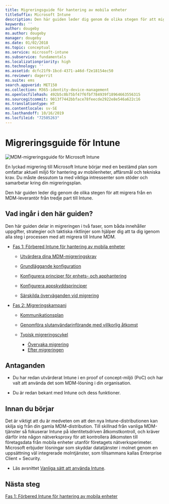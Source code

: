 ```yaml
---
title: Migreringsguide för hantering av mobila enheter
titleSuffix: Microsoft Intune
description: Den här guiden leder dig genom de olika stegen för att migrera från en MDM-leverantör från tredje part till Microsoft Intune.
keywords: ''
author: dougeby
ms.author: dougeby
manager: dougeby
ms.date: 01/02/2018
ms.topic: conceptual
ms.service: microsoft-intune
ms.subservice: fundamentals
ms.localizationpriority: high
ms.technology: ''
ms.assetid: dcfc21f9-1bcd-4371-a46d-f2e18154ec50
ms.reviewer: dagerrit
ms.suite: ems
search.appverid: MET150
ms.collection: M365-identity-device-management
ms.openlocfilehash: 492b5c0b75bf47f6fbf784939f18964663556315
ms.sourcegitcommit: 9013f7442bbface78feecde2922e8e546a622c16
ms.translationtype: HT
ms.contentlocale: sv-SE
ms.lasthandoff: 10/16/2019
ms.locfileid: "72505263"
---
```

# <a name="intune-migration-guide"></a>Migreringsguide för Intune

![MDM-migreringsguide för Microsoft Intune](./media/migration-guide/MDM-migration-guide-art.PNG)

En lyckad migrering till Microsoft Intune börjar med en bestämd plan som omfattar aktuell miljö för hantering av mobilenheter, affärsmål och tekniska krav. Du måste dessutom ta med viktiga intressenter som stöder och samarbetar kring din migreringsplan.

Den här guiden leder dig genom de olika stegen för att migrera från en MDM-leverantör från tredje part till Intune.

## <a name="whats-included-in-this-guide"></a>Vad ingår i den här guiden?

Den här guiden delar in migreringen i två faser, som båda innehåller uppgifter, strategier och taktiska riktlinjer som hjälper dig att ta dig igenom alla steg i processen med att migrera till Intune MDM.

- [Fas 1: Förbered Intune för hantering av mobila enheter](migration-guide-prepare.md)

  - [Utvärdera dina MDM-migreringskrav](migration-guide-prepare.md#assess-mdm-requirements)

  - [Grundläggande konfiguration](migration-guide-setup.md)

  - [Konfigurera principer för enhets- och apphantering](migration-guide-configure-policies.md)

  - [Konfigurera appskyddsprinciper](../apps/app-protection-policies.md)

  - [Särskilda överväganden vid migrering](migration-guide-considerations.md)

- [Fas 2: Migreringskampanj](migration-guide-campaign.md)

  - [Kommunikationsplan](migration-guide-communication-plan.md)

  - [Genomföra slutanvändarinförande med villkorlig åtkomst](migration-guide-drive-adoption.md)

  - [Typisk migreringscykel](migration-guide-cycle.md)
    - [Övervaka migrering](migration-guide-cycle.md#monitoring-migration)
    - [Efter migreringen](migration-guide-cycle.md#post-migration)

## <a name="assumptions"></a>Antaganden

- Du har redan utvärderat Intune i en proof of concept-miljö (PoC) och har valt att använda det som MDM-lösning i din organisation.

- Du är redan bekant med Intune och dess funktioner.

## <a name="before-you-begin"></a>Innan du börjar

Det är viktigt att du är medveten om att den nya Intune-distributionen kan skilja sig från din gamla MDM-distribution. Till skillnad från vanliga MDM-tjänster så fokuserar Intune på identitetsdriven åtkomstkontroll, och kräver därför inte någon nätverksproxy för att kontrollera åtkomsten till företagsdata från mobila enheter utanför företagets nätverksperimeter. Microsoft erbjuder lösningar som skyddar datatjänster i molnet genom en uppsättning väl integrerade molntjänster, som tillsammans kallas Enterprise Client + Security.

- Läs avsnittet [Vanliga sätt att använda Intune](common-scenarios.md).

## <a name="next-steps"></a>Nästa steg

[Fas 1: Förbered Intune för hantering av mobila enheter](migration-guide-prepare.md)
